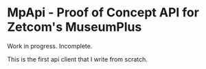# MpApi - Proof of Concept API for Zetcom's MuseumPlus

Work in progress. Incomplete.

This is the first api client that I write from scratch.